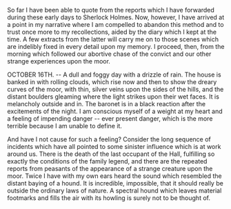 So far I have been able to quote from the reports which I have forwarded
during these early days to Sherlock Holmes. Now, however, I have arrived
at a point in my narrative where I am compelled to abandon this method
and to trust once more to my recollections, aided by the diary which I
kept at the time. A few extracts from the latter will carry me on to
those scenes which are indelibly fixed in every detail upon my memory. I
proceed, then, from the morning which followed our abortive chase of the
convict and our other strange experiences upon the moor.

OCTOBER 16TH. -- A dull and foggy day with a drizzle of rain. The house
is banked in with rolling clouds, which rise now and then to show the
dreary curves of the moor, with thin, silver veins upon the sides of the
hills, and the distant boulders gleaming where the light strikes upon
their wet faces. It is melancholy outside and in. The baronet is in a
black reaction after the excitements of the night. I am conscious myself
of a weight at my heart and a feeling of impending danger -- ever present
danger, which is the more terrible because I am unable to define it.

And have I not cause for such a feeling? Consider the long sequence of
incidents which have all pointed to some sinister influence which is at
work around us. There is the death of the last occupant of the Hall,
fulfilling so exactly the conditions of the family legend, and there are
the repeated reports from peasants of the appearance of a strange
creature upon the moor. Twice I have with my own ears heard the sound
which resembled the distant baying of a hound. It is incredible,
impossible, that it should really be outside the ordinary laws of
nature. A spectral hound which leaves material footmarks and fills the
air with its howling is surely not to be thought of.
